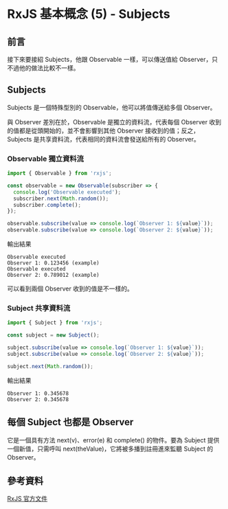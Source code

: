 # RxJS 基本概念 (5) - Subjects

## 前言
接下來要接紹 Subjects，他跟 Observable 一樣，可以傳送值給 Observer，只不過他的做法比較不一樣。 

## Subjects
Subjects 是一個特殊型別的 Observable，他可以將值傳送給多個 Observer。

與 Observer 差別在於，Observable 是獨立的資料流，代表每個 Observer 收到的值都是從頭開始的，並不會影響到其他 Observer 接收到的值；反之，Subjects 是共享資料流，代表相同的資料流會發送給所有的 Observer。

### Observable 獨立資料流
```js
import { Observable } from 'rxjs';

const observable = new Observable(subscriber => {
  console.log('Observable executed');
  subscriber.next(Math.random());
  subscriber.complete();
});

observable.subscribe(value => console.log(`Observer 1: ${value}`));
observable.subscribe(value => console.log(`Observer 2: ${value}`));
```

輸出結果

```
Observable executed
Observer 1: 0.123456 (example)
Observable executed
Observer 2: 0.789012 (example)
```

可以看到兩個 Observer 收到的值是不一樣的。

### Subject 共享資料流
```js
import { Subject } from 'rxjs';

const subject = new Subject();

subject.subscribe(value => console.log(`Observer 1: ${value}`));
subject.subscribe(value => console.log(`Observer 2: ${value}`));

subject.next(Math.random());
```
輸出結果

```
Observer 1: 0.345678 
Observer 2: 0.345678 
```

## 每個 Subject 也都是 Observer
它是一個具有方法 next(v)、error(e) 和 complete() 的物件。要為 Subject 提供一個新值，只需呼叫 next(theValue)，它將被多播到註冊進來監聽 Subject 的 Observer。

## 參考資料
[RxJS 官方文件](https://rxjs.dev/guide/overview)
